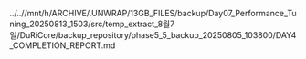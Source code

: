 ../..//mnt/h/ARCHIVE/.UNWRAP/13GB_FILES/backup/Day07_Performance_Tuning_20250813_1503/src/temp_extract_8월7일/DuRiCore/backup_repository/phase5_5_backup_20250805_103800/DAY4_COMPLETION_REPORT.md